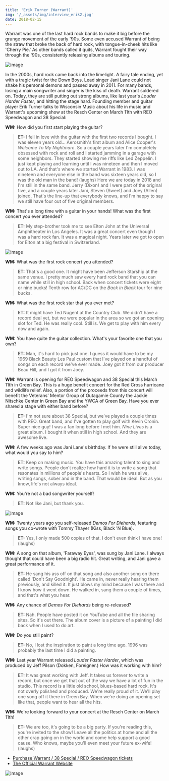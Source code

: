 ```yaml
---
title: 'Erik Turner (Warrant)'
img: '/_assets/img/interview_erik2.jpg'
date: 2018-02-15
---
```


Warrant was one of the last hard rock bands to make it big before the grunge movement of the early '90s. Some even accused Warrant of being the straw that broke the back of hard rock, with tongue-in-cheek hits like 'Cherry Pie.' As other bands called it quits, Warrant fought their way through the '90s, consistently releasing albums and touring.

![image](/_assets/img/interview_erik2.jpg)

In the 2000s, hard rock came back into the limelight. A fairy tale ending, yet with a tragic twist for the Down Boys. Lead singer Jani Lane could not shake his personal demons and passed away in 2011. For many bands, losing a main songwriter and singer is the kiss of death. Warrant soldered on. Today, they are still putting out strong albums, like last year's _Louder Harder Faster_, and hitting the stage hard. Founding member and guitar player Erik Turner talks to Wisconsin Music about his life in music and Warrant's upcoming show at the Resch Center on March 11th with REO Speedwagon and 38 Special: 

**WM:**
How did you first start playing the guitar?

> **ET:** I fell in love with the guitar with the first two records I bought. I was eleven years old... Aerosmith's first album and Alice Cooper's _Welcome To My Nightmare_. So a couple years later I'm completely obsessed with rock and roll and I started jamming in a garage with some neighbors. They started showing me riffs like Led Zeppelin. I just kept playing and learning until I was nineteen and then I moved out to LA. And that's where we started Warrant in 1983. I was nineteen and everyone else in the band was sixteen years old, so I was the old man in the band! (laughs) Here we are today in 2018 and I'm still in the same band. Jerry (Dixon) and I were part of the original five, and a couple years later Jani, Steven (Sweet) and Joey (Allen) joined. That's the line-up that everybody knows, and I'm happy to say we still have four out of five original members. 

**WM:**
That's a long time with a guitar in your hands! What was the first concert you ever attended?

> **ET:** My step-brother took me to see Elton John at the Universal Amphitheater in Los Angeles. It was a great concert even though I was a hard rock fan. It was a magical night. Years later we got to open for Elton at a big festival in Switzerland. 

![image](/_assets/img/interview_erik1.jpg)

**WM:**
What was the first rock concert you attended?

> **ET:** That's a good one. It might have been Jefferson Starship at the same venue. I pretty much saw every hard rock band that you can name while still in high school. Back when concert tickets were eight or nine bucks! Tenth row for AC/DC on the _Back in Black_ tour for nine bucks.

**WM:**
What was the first rock star that you ever met? 

> **ET:** It might have Ted Nugent at the Country Club. We didn't have a record deal yet, but we were popular in the area so we got an opening slot for Ted. He was really cool. Still is. We get to play with him every now and again.

**WM:**
You have quite the guitar collection. What's your favorite one that you own? 

> **ET:** Man, it's hard to pick just one. I guess it would have to be my 1969 Black Beauty Les Paul custom that I've played on a handful of songs on each record we've ever made. Joey got it from our producer Beau Hill, and I got it from Joey.

**WM:**
Warrant is opening for REO Speedwagon and 38 Special this March 11th in Green Bay. This is a huge benefit concert for the Red Cross hurricane and wildlife relief. Also, a portion of the proceeds from this concert will benefit the Veterans' Mentor Group of Outagamie County the Jackie Nitschke Center in Green Bay and the YWCA of Green Bay. Have you ever shared a stage with either band before?

> **ET:** I'm not sure about 38 Special, but we've played a couple times with REO. Great band, and I've gotten to play golf with Kevin Cronin. Super nice guy! I was a fan long before I met him. _Nine Lives_ is a great album. I bought it when still in high school. And they are awesome live. 

**WM:**
A few weeks ago was Jani Lane's birthday. If he were still alive today, what would you say to him?

> **ET:** Keep on making music. You have this amazing talent to sing and write songs. People don't realize how hard it is to write a song that resonates in millions of people's hearts. So I wish he was alive, writing songs, sober and in the band. That would be ideal. But as you know, life's not always ideal. 

**WM:**
You're not a bad songwriter yourself! 

> **ET:** Not like Jani, but thank you.

![image](/_assets/img/interview_erik3.jpg)

**WM:**
Twenty years ago you self-released _Demos For Diehards_, featuring songs you co-wrote with Tommy Thayer (Kiss, Black 'N Blue). 

> **ET:** Yes, I only made 500 copies of that. I don't even think I have one! (laughs)

**WM:**
A song on that album, 'Faraway Eyes', was sung by Jani Lane. I always thought that could have been a big radio hit. Great writing, and Jani gave a great performance of it. 

> **ET:** He sang his ass off on that song and also another song on there called 'Don't Say Goodnight'. He came in, never really hearing them previously, and killed it. It just blows my mind because I was there and I know how it went down. He walked in, sang them a couple of times, and that's what you hear. 

**WM:**
Any chance of _Demos For Diehards_ being re-released?

> **ET:** Nah. People have posted it on YouTube and all the file sharing sites. So it's out there. The album cover is a picture of a painting I did back when I used to do art.

**WM:**
Do you still paint?

> **ET:** No, I lost the inspiration to paint a long time ago. 1996 was probably the last time I did a painting.

**WM:**
Last year Warrant released _Louder Faster Harder_, which was produced by Jeff Pilson (Dokken, Foreigner.) How was it working with him? 

> **ET:** It was great working with Jeff. It takes us forever to write a record, but once we get that out of the way we have a lot of fun in the studio. This record is a little old school, blues-based hard rock. It's not overly polished and produced. We're really proud of it. We'll play one song off it there in Green Bay. When we're doing an opening set like that, people want to hear all the hits.

**WM:**
We're looking forward to your concert at the Resch Center on March 11th!

> **ET:** We are too, it's going to be a big party. If you're reading this, you're invited to the show! Leave all the politics at home and all the other crap going on in the world and come help support a good cause. Who knows, maybe you'll even meet your future ex-wife! (laughs)

* [Purchase Warrant / 38 Special / REO Speedwagon tickets](http://www.reschcenter.com/events/detail/reo-speedwagon-1)
* [The Official Warrant Website](https://warrantrocks.com)

![image](/_assets/img/interview_erik4.jpg)
